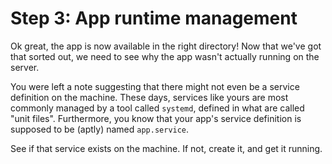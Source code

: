 Step 3: App runtime management
==============================

Ok great, the app is now available in the right directory! Now that we've got
that sorted out, we need to see why the app wasn't actually running on the
server.

You were left a note suggesting that there might not even be a service
definition on the machine. These days, services like yours are most commonly
managed by a tool called `systemd`, defined in what are called "unit files".
Furthermore, you know that your app's service definition is supposed to be
(aptly) named `app.service`.

See if that service exists on the machine. If not, create it, and get it
running.
